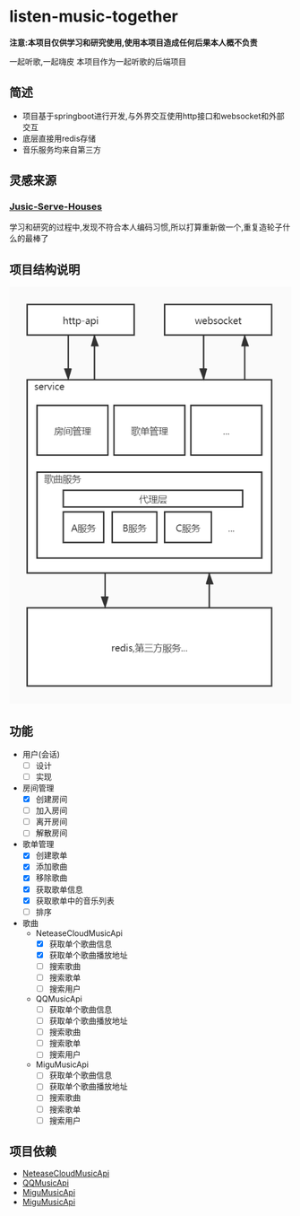 # listen-music-together
**注意:本项目仅供学习和研究使用,使用本项目造成任何后果本人概不负责**

一起听歌,一起嗨皮
本项目作为一起听歌的后端项目
## 简述
* 项目基于springboot进行开发,与外界交互使用http接口和websocket和外部交互
* 底层直接用redis存储
* 音乐服务均来自第三方
## 灵感来源
### [Jusic-Serve-Houses](https://github.com/JumpAlang/Jusic-Serve-Houses)
学习和研究的过程中,发现不符合本人编码习惯,所以打算重新做一个,重复造轮子什么的最棒了

## 项目结构说明

![](./doc/项目层次.jpg)

## 功能
* 用户(会话)
    * [ ] 设计
    * [ ] 实现
* 房间管理
    * [x] 创建房间
    * [ ] 加入房间
    * [ ] 离开房间
    * [ ] 解散房间
* 歌单管理
    * [x] 创建歌单
    * [x] 添加歌曲
    * [x] 移除歌曲
    * [x] 获取歌单信息
    * [x] 获取歌单中的音乐列表
    * [ ] 排序
* 歌曲
    * NeteaseCloudMusicApi
        * [x] 获取单个歌曲信息
        * [x] 获取单个歌曲播放地址
        * [ ] 搜索歌曲
        * [ ] 搜索歌单
        * [ ] 搜索用户
    * QQMusicApi
        * [ ] 获取单个歌曲信息
        * [ ] 获取单个歌曲播放地址
        * [ ] 搜索歌曲
        * [ ] 搜索歌单
        * [ ] 搜索用户
    * MiguMusicApi
        * [ ] 获取单个歌曲信息
        * [ ] 获取单个歌曲播放地址
        * [ ] 搜索歌曲
        * [ ] 搜索歌单
        * [ ] 搜索用户
 
## 项目依赖
* [NeteaseCloudMusicApi](https://github.com/Binaryify/NeteaseCloudMusicApi)
* [QQMusicApi](https://github.com/jsososo/QQMusicApi)
* [MiguMusicApi](https://github.com/JumpAlang/MiguMusicApi)
* [MiguMusicApi](https://github.com/jsososo/MiguMusicApi)



